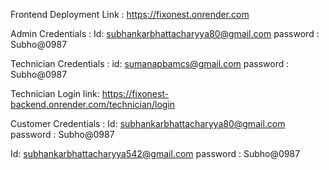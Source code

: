 Frontend Deployment Link : https://fixonest.onrender.com


Admin Credentials :
Id: subhankarbhattacharyya80@gmail.com
password : Subho@0987

Technician Credentials :
id: sumanapbamcs@gmail.com
password : Subho@0987

Technician Login link: https://fixonest-backend.onrender.com/technician/login

Customer Credentials :
Id: subhankarbhattacharyya80@gmail.com
password : Subho@0987

Id: subhankarbhattacharyya542@gmail.com
password : Subho@0987
